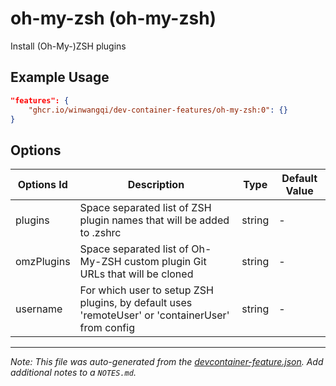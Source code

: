 
# oh-my-zsh (oh-my-zsh)

Install (Oh-My-)ZSH plugins

## Example Usage

```json
"features": {
    "ghcr.io/winwangqi/dev-container-features/oh-my-zsh:0": {}
}
```

## Options

| Options Id | Description | Type | Default Value |
|-----|-----|-----|-----|
| plugins | Space separated list of ZSH plugin names that will be added to .zshrc | string | - |
| omzPlugins | Space separated list of Oh-My-ZSH custom plugin Git URLs that will be cloned | string | - |
| username | For which user to setup ZSH plugins, by default uses 'remoteUser' or 'containerUser' from config | string | - |



---

_Note: This file was auto-generated from the [devcontainer-feature.json](https://github.com/winwangqi/dev-container-features/blob/main/src/oh-my-zsh/devcontainer-feature.json).  Add additional notes to a `NOTES.md`._
